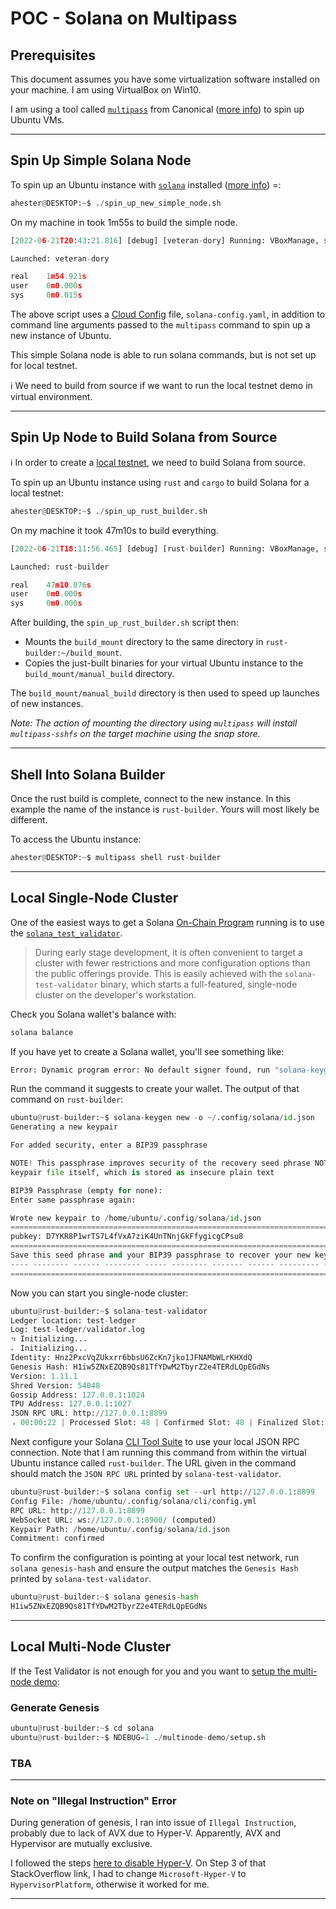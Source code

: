 # POC - Solana on Multipass

## Prerequisites

This document assumes you have some virtualization software installed on your machine. I am using VirtualBox on Win10.

I am using a tool called [`multipass`](https://github.com/canonical/multipass) from Canonical ([more info](https://multipass.run/)) to spin up Ubuntu VMs.  

----

## Spin Up Simple Solana Node

To spin up an Ubuntu instance with [`solana`](https://github.com/solana-labs/solana) installed ([more info](https://docs.solana.com/introduction)) =:  

```python
ahester@DESKTOP:~$ ./spin_up_new_simple_node.sh
```

On my machine in took 1m55s to build the simple node.

```python
[2022-06-21T20:43:21.816] [debug] [veteran-dory] Running: VBoxManage, startvm, veteran-dory, --type, headless

Launched: veteran-dory

real    1m54.921s
user    0m0.000s
sys     0m0.015s
```

The above script uses a [Cloud Config](https://cloudinit.readthedocs.io/en/latest/topics/examples.html) file, `solana-config.yaml`, in addition to command line arguments passed to the `multipass` command to spin up a new instance of Ubuntu.  

This simple Solana node is able to run solana commands, but is not set up for local testnet.

:information_source: We need to build from source if we want to run the local testnet demo in virtual environment.

----

## Spin Up Node to Build Solana from Source

:information_source: In order to create a [local testnet](https://docs.solana.com/cluster/bench-tps), we need to build Solana from source.

To spin up an Ubuntu instance using `rust` and `cargo` to build Solana for a local testnet:

```python
ahester@DESKTOP:~$ ./spin_up_rust_builder.sh
```

On my machine it took 47m10s to build everything.

```python
[2022-06-21T18:11:56.465] [debug] [rust-builder] Running: VBoxManage, startvm, rust-builder, --type, headless

Launched: rust-builder

real    47m10.076s
user    0m0.000s
sys     0m0.000s
```

After building, the `spin_up_rust_builder.sh` script then:

* Mounts the `build_mount` directory to the same directory in `rust-builder:~/build_mount`.
* Copies the just-built binaries for your virtual Ubuntu instance to the `build_mount/manual_build` directory.

The `build_mount/manual_build` directory is then used to speed up launches of new instances.

*Note: The action of mounting the directory using `multipass` will install `multipass-sshfs` on the target machine using the snap store.*

----

## Shell Into Solana Builder

Once the rust build is complete, connect to the new instance. In this example the name of the instance is `rust-builder`. Yours will most likely be different.

To access the Ubuntu instance: 

```python
ahester@DESKTOP:~$ multipass shell rust-builder
```

----

## Local Single-Node Cluster

One of the easiest ways to get a Solana [On-Chain Program](https://docs.solana.com/developing/on-chain-programs/overview) running is to use the [`solana_test_validator`]().

> During early stage development, it is often convenient to target a cluster with fewer restrictions and more configuration options than the public offerings provide. This is easily achieved with the `solana-test-validator` binary, which starts a full-featured, single-node cluster on the developer's workstation.  

Check you Solana wallet's balance with:

```python
solana balance
```

If you have yet to create a Solana wallet, you'll see something like:

```python
Error: Dynamic program error: No default signer found, run "solana-keygen new -o /home/ubuntu/.config/solana/id.json" to create a new one
```

Run the command it suggests to create your wallet. The output of that command on `rust-builder`:

```python
ubuntu@rust-builder:~$ solana-keygen new -o ~/.config/solana/id.json
Generating a new keypair

For added security, enter a BIP39 passphrase

NOTE! This passphrase improves security of the recovery seed phrase NOT the
keypair file itself, which is stored as insecure plain text

BIP39 Passphrase (empty for none):
Enter same passphrase again:

Wrote new keypair to /home/ubuntu/.config/solana/id.json
============================================================================
pubkey: D7YKR8P1wrTS7L4fVxA7ziK4UnTNnjGkFfygicgCPsu8
============================================================================
Save this seed phrase and your BIP39 passphrase to recover your new keypair:
---- -------- ------ -------- ----- -------- ------- ------ --------- -----
============================================================================
```

Now you can start you single-node cluster:

```python
ubuntu@rust-builder:~$ solana-test-validator
Ledger location: test-ledger
Log: test-ledger/validator.log
⠲ Initializing...
⠄ Initializing...
Identity: Hnz2PxcVqZUkxrr6bbsU6ZcKn7jko1JFNAMbWLrKHXdQ
Genesis Hash: H1iw5ZNxEZQB9Qs81TfYDwM2TbyrZ2e4TERdLQpEGdNs
Version: 1.11.1
Shred Version: 54048
Gossip Address: 127.0.0.1:1024
TPU Address: 127.0.0.1:1027
JSON RPC URL: http://127.0.0.1:8899
⠠ 00:00:22 | Processed Slot: 48 | Confirmed Slot: 48 | Finalized Slot: 16 | Full
```

Next configure your Solana [CLI Tool Suite](https://docs.solana.com/cli) to use your local JSON RPC connection. Note that I am running this command from within the virtual Ubuntu instance called `rust-builder`. The URL given in the command should match the `JSON RPC URL` printed by `solana-test-validator`.

```python
ubuntu@rust-builder:~$ solana config set --url http://127.0.0.1:8899
Config File: /home/ubuntu/.config/solana/cli/config.yml
RPC URL: http://127.0.0.1:8899
WebSocket URL: ws://127.0.0.1:8900/ (computed)
Keypair Path: /home/ubuntu/.config/solana/id.json
Commitment: confirmed
```

To confirm the configuration is pointing at your local test network, run `solana genesis-hash` and ensure the output matches the `Genesis Hash` printed by `solana-test-validator`.

```python
ubuntu@rust-builder:~$ solana genesis-hash
H1iw5ZNxEZQB9Qs81TfYDwM2TbyrZ2e4TERdLQpEGdNs
```

----

## Local Multi-Node Cluster

If the Test Validator is not enough for you and you want to [setup the multi-node demo](https://docs.solana.com/cluster/bench-tps#configuration-setup):

### Generate Genesis

```python
ubuntu@rust-builder:~$ cd solana
ubuntu@rust-builder:~$ NDEBUG=1 ./multinode-demo/setup.sh
```

### TBA

----

### Note on "Illegal Instruction" Error

During generation of genesis, I ran into issue of `Illegal Instruction`, probably due to lack of AVX due to Hyper-V. Apparently, AVX and Hypervisor are mutually exclusive.

I followed the steps [here to disable Hyper-V](https://stackoverflow.com/a/68214280). On Step 3 of that StackOverflow link, I had to change `Microsoft-Hyper-V` to `HypervisorPlatform`, otherwise it worked for me.

----
